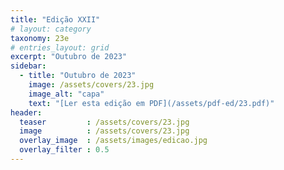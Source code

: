 ```yaml
---
title: "Edição XXII"
# layout: category
taxonomy: 23e
# entries_layout: grid
excerpt: "Outubro de 2023"
sidebar:
  - title: "Outubro de 2023"
    image: /assets/covers/23.jpg
    image_alt: "capa"
    text: "[Ler esta edição em PDF](/assets/pdf-ed/23.pdf)"
header:
  teaser         : /assets/covers/23.jpg
  image          : /assets/covers/23.jpg
  overlay_image  : /assets/images/edicao.jpg
  overlay_filter : 0.5
---
```

